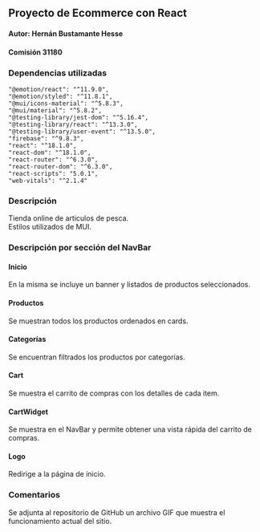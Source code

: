 ## Proyecto de Ecommerce con React
#### Autor: Hernán Bustamante Hesse
#### Comisión 31180

### Dependencias utilizadas

    "@emotion/react": "^11.9.0",
    "@emotion/styled": "^11.8.1",
    "@mui/icons-material": "^5.8.3",
    "@mui/material": "^5.8.2",
    "@testing-library/jest-dom": "^5.16.4",
    "@testing-library/react": "^13.3.0",
    "@testing-library/user-event": "^13.5.0",
    "firebase": "^9.8.3",
    "react": "^18.1.0",
    "react-dom": "^18.1.0",
    "react-router": "^6.3.0",
    "react-router-dom": "^6.3.0",
    "react-scripts": "5.0.1",
    "web-vitals": "^2.1.4"

### Descripción 

Tienda online de articulos de pesca.\
Estilos utilizados de MUI.

### Descripción por sección del NavBar
#### Inicio
En la misma se incluye un banner y listados de productos seleccionados.

#### Productos
Se muestran todos los productos ordenados en cards.

#### Categorías
Se encuentran filtrados los productos por categorías.

#### Cart
Se muestra el carrito de compras con los detalles de cada item.

#### CartWidget
Se muestra en el NavBar y permite obtener una vista rápida del carrito de compras.

#### Logo
Redirige a la página de inicio.

### Comentarios
Se adjunta al repositorio de GitHub un archivo GIF que muestra el funcionamiento actual del sitio.